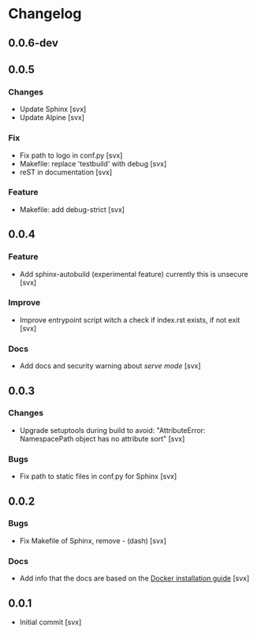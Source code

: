 # Changelog

## 0.0.6-dev

## 0.0.5

### Changes

* Update Sphinx [svx]
* Update Alpine [svx]

### Fix

* Fix path to logo in conf.py [svx]
* Makefile: replace 'testbuild' with debug [svx]
* reST in documentation [svx]

### Feature

* Makefile: add debug-strict [svx]

## 0.0.4

### Feature

* Add sphinx-autobuild (experimental feature) currently this is unsecure [svx]

### Improve

* Improve entrypoint script witch a check if index.rst exists, if not exit [svx]

### Docs

* Add docs and security warning about *serve mode* [svx]

## 0.0.3

### Changes

* Upgrade setuptools during build to avoid: "AttributeError: NamespacePath object has no attribute sort" [svx]

### Bugs

* Fix path to static files in conf.py for Sphinx [svx]

## 0.0.2

### Bugs

* Fix Makefile of Sphinx, remove - (dash) [svx]

### Docs

* Add info that the docs are based on the [Docker installation guide](https://docs.docker.com/engine/installation/) [svx]

## 0.0.1

* Initial commit [svx]
